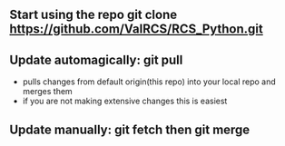 ## Start using the repo **git clone https://github.com/ValRCS/RCS_Python.git**

## Update automagically: **git pull** 
* pulls changes from default origin(this repo) into your local repo and merges them
* if you are not making extensive changes this is easiest

## Update manually: **git fetch**  then **git merge**
